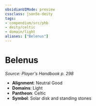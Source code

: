 ```yaml
---
obsidianUIMode: preview
cssclass: json5e-deity
tags:
- compendium/src/phb
- deity/celtic
- domain/light
aliases: ["Belenus"]
---
```

# Belenus
*Source: Player's Handbook p. 298* 

- **Alignment**: Neutral Good
- **Domains**: Light
- **Pantheon**: Celtic
- **Symbol**: Solar disk and standing stones